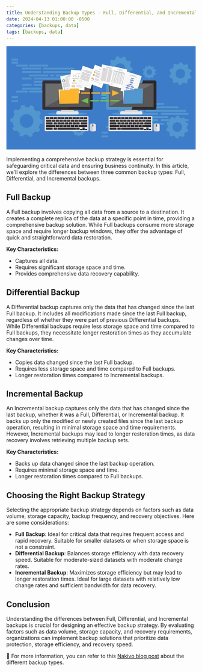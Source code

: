 ```yaml
---
title: Understanding Backup Types - Full, Differential, and Incremental
date: 2024-04-13 01:00:00 -0500
categories: [backups, data]
tags: [backups, data]
---
```


![Understanding Backup Types](/assets/img/posts/2024/understanding_backup_types/understanding_backup_types.jpeg)


Implementing a comprehensive backup strategy is essential for safeguarding critical data and ensuring business continuity. In this article, we'll explore the differences between three common backup types: Full, Differential, and Incremental backups.

## Full Backup

A Full backup involves copying all data from a source to a destination. It creates a complete replica of the data at a specific point in time, providing a comprehensive backup solution. While Full backups consume more storage space and require longer backup windows, they offer the advantage of quick and straightforward data restoration.

**Key Characteristics:**
- Captures all data.
- Requires significant storage space and time.
- Provides comprehensive data recovery capability.

## Differential Backup

A Differential backup captures only the data that has changed since the last Full backup. It includes all modifications made since the last Full backup, regardless of whether they were part of previous Differential backups. While Differential backups require less storage space and time compared to Full backups, they necessitate longer restoration times as they accumulate changes over time.

**Key Characteristics:**
- Copies data changed since the last Full backup.
- Requires less storage space and time compared to Full backups.
- Longer restoration times compared to Incremental backups.

## Incremental Backup

An Incremental backup captures only the data that has changed since the last backup, whether it was a Full, Differential, or Incremental backup. It backs up only the modified or newly created files since the last backup operation, resulting in minimal storage space and time requirements. However, Incremental backups may lead to longer restoration times, as data recovery involves retrieving multiple backup sets.

**Key Characteristics:**
- Backs up data changed since the last backup operation.
- Requires minimal storage space and time.
- Longer restoration times compared to Full backups.

## Choosing the Right Backup Strategy

Selecting the appropriate backup strategy depends on factors such as data volume, storage capacity, backup frequency, and recovery objectives. Here are some considerations:

- **Full Backup**: Ideal for critical data that requires frequent access and rapid recovery. Suitable for smaller datasets or when storage space is not a constraint.
- **Differential Backup**: Balances storage efficiency with data recovery speed. Suitable for moderate-sized datasets with moderate change rates.
- **Incremental Backup**: Maximizes storage efficiency but may lead to longer restoration times. Ideal for large datasets with relatively low change rates and sufficient bandwidth for data recovery.

## Conclusion

Understanding the differences between Full, Differential, and Incremental backups is crucial for designing an effective backup strategy. By evaluating factors such as data volume, storage capacity, and recovery requirements, organizations can implement backup solutions that prioritize data protection, storage efficiency, and recovery speed.

📝 For more information, you can refer to this [Nakivo blog post](https://www.nakivo.com/blog/backup-types-explained/) about the different backup types.




